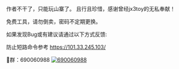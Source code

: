 作者不干了，只能玩山寨了。
且行且珍惜，感谢曾经jx3toy的无私奉献！

免费工具，请勿倒卖，密码不定期更换。

如果发现Bug或有建议请通过以下方式反馈:

防止短路命令参考
https://101.33.245.103/

🐧群：690060988
<a target="_blank" href="https://qm.qq.com/cgi-bin/qm/qr?k=wuDcWU-dn4DgCuPeqoKr55-Pu_v2B6PI&jump_from=webapi&authKey=cxMjrOv0ammGxlqQy21YLNe4iYd/NJMAoEBshz9HPicYrW8YD8p5geDnZ6CvWr+N"><img border="0" src="https://p.qlogo.cn/gh/690060988/690060988/40" alt="690060988" title="PVE游戏玩家俱乐部"></a>



